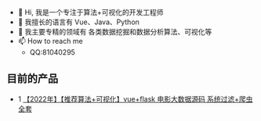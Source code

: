 - 👋 Hi, 我是一个专注于算法+可视化的开发工程师
- 👀 我擅长的语言有  Vue、Java、Python
- 🌱 我主要专精的领域有 各类数据挖掘和数据分析算法、可视化等
- 📫 How to reach me 
  - QQ:81040295

## 目前的产品
- 1 [【2022年】【推荐算法+可视化】vue+flask 电影大数据源码 系统过滤+爬虫 全套](https://github.com/redcomet88/movie-rec)
